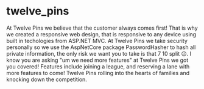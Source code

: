 # twelve_pins

At Twelve Pins we believe that the customer always comes first!
That is why we created a responsive web design, that is responsive to any device using built in techologies from ASP.NET MVC.
At Twelve Pins we take security personally so we use the AspNetCore package PasswordHasher to hash all private information,
the only risk we want you to take is that 7 10 split 😉. I know you are asking "um we need more features" at Twelve Pins we got you covered!
Features include joining a league, and reserving a lane with more features to come! Twelve Pins rolling into the hearts of families and knocking down the competition.
